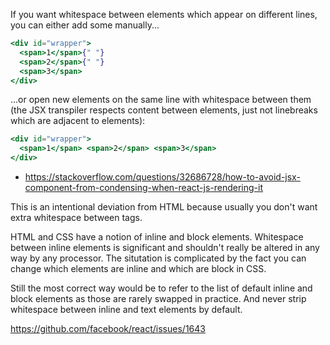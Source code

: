 If you want whitespace between elements which appear on different lines, you can either add some manually...

```jsx
<div id="wrapper">
  <span>1</span>{" "}
  <span>2</span>{" "}
  <span>3</span>
</div>
```

...or open new elements on the same line with whitespace between them (the JSX transpiler respects content between elements, just not linebreaks which are adjacent to elements):

```jsx
<div id="wrapper">
  <span>1</span> <span>2</span> <span>3</span>
</div>
```

- https://stackoverflow.com/questions/32686728/how-to-avoid-jsx-component-from-condensing-when-react-js-rendering-it


This is an intentional deviation from HTML because usually you don't want extra whitespace between tags.

HTML and CSS have a notion of inline and block elements. Whitespace between inline elements is significant and shouldn't really be altered in any way by any processor. The situtation is complicated by the fact you can change which elements are inline and which are block in CSS.

Still the most correct way would be to refer to the list of default inline and block elements as those are rarely swapped in practice. And never strip whitespace between inline and text elements by default.

https://github.com/facebook/react/issues/1643
